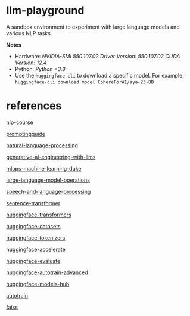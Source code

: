 # llm-playground
A sandbox environment to experiment with large language models and various NLP tasks.

**Notes**

- Hardware: *NVIDIA-SMI 550.107.02             Driver Version: 550.107.02     CUDA Version: 12.4*
- Python: *Python =3.8*
- Use the `huggingface-cli` to download a specific model. For example: `huggingface-cli download model CohereForAI/aya-23-8B`

# references

[nlp-course](https://huggingface.co/learn/nlp-course/chapter1/1)

[promptingguide](https://www.promptingguide.ai/)

[natural-language-processing](https://www.coursera.org/specializations/natural-language-processing)

[generative-ai-engineering-with-llms](https://www.coursera.org/specializations/generative-ai-engineering-with-llms)

[mlops-machine-learning-duke](https://www.coursera.org/specializations/mlops-machine-learning-duke)

[large-language-model-operations](https://www.coursera.org/specializations/large-language-model-operations)

[speech-and-language-processing](https://web.stanford.edu/~jurafsky/slp3/)

[sentence-transformer](https://www.sbert.net/docs/quickstart.html)

[huggingface-transformers](https://github.com/huggingface/transformers)

[huggingface-datasets](https://github.com/huggingface/datasets)

[huggingface-tokenizers](https://github.com/huggingface/tokenizers)

[huggingface-accelerate](https://github.com/huggingface/accelerate)

[huggingface-evaluate](https://github.com/huggingface/evaluate)

[huggingface-autotrain-advanced](https://github.com/huggingface/autotrain-advanced)

[huggingface-models-hub](https://huggingface.co/models)

[autotrain](https://huggingface.co/autotrain)

[faiss](https://faiss.ai/)